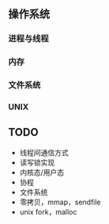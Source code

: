 ## 操作系统

### 进程与线程

### 内存

### 文件系统

### UNIX



## TODO

- 线程间通信方式
- 读写锁实现
- 内核态/用户态
- 协程
- 文件系统
- 零拷贝，mmap，sendfile
- unix fork，malloc